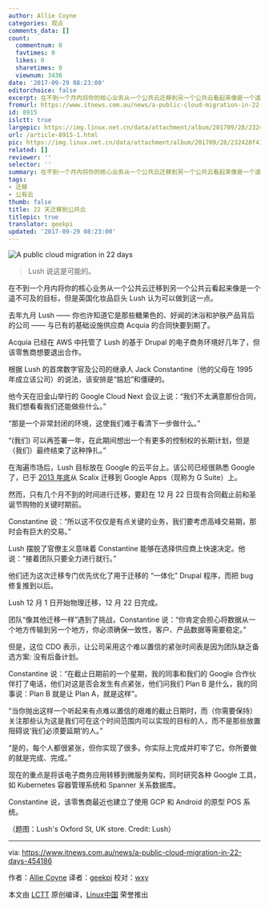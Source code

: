 ```yaml
---
author: Allie Coyne
categories: 观点
comments_data: []
count:
  commentnum: 0
  favtimes: 0
  likes: 0
  sharetimes: 0
  viewnum: 3436
date: '2017-09-29 08:23:00'
editorchoice: false
excerpt: 在不到一个月内将你的核心业务从一个公共云迁移到另一个公共云看起来像是一个遥不可及的目标，但是英国化妆品巨头 Lush 认为可以做到这一点。
fromurl: https://www.itnews.com.au/news/a-public-cloud-migration-in-22-days-454186
id: 8915
islctt: true
largepic: https://img.linux.net.cn/data/attachment/album/201709/28/232428f411b7qcyosn5oby.jpg
url: /article-8915-1.html
pic: https://img.linux.net.cn/data/attachment/album/201709/28/232428f411b7qcyosn5oby.jpg.thumb.jpg
related: []
reviewer: ''
selector: ''
summary: 在不到一个月内将你的核心业务从一个公共云迁移到另一个公共云看起来像是一个遥不可及的目标，但是英国化妆品巨头 Lush 认为可以做到这一点。
tags:
- 迁移
- 公有云
thumb: false
title: 22 天迁移到公共云
titlepic: true
translator: geekpi
updated: '2017-09-29 08:23:00'
---
```


![A public cloud migration in 22 days](/data/attachment/album/201709/28/232428f411b7qcyosn5oby.jpg)



> 
> Lush 说这是可能的。
> 
> 
> 


在不到一个月内将你的核心业务从一个公共云迁移到另一个公共云看起来像是一个遥不可及的目标，但是英国化妆品巨头 Lush 认为可以做到这一点。


去年九月 Lush —— 你也许知道它是那些糖果色的、好闻的沐浴和护肤产品背后的公司 —— 与已有的基础设施供应商 Acquia 的合同快要到期了。


Acquia 已经在 AWS 中托管了 Lush 的基于 Drupal 的电子商务环境好几年了，但该零售商想要退出合作。


根据 Lush 的首席数字官及公司的继承人 Jack Constantine（他的父母在 1995 年成立该公司）的说法，该安排是“尴尬”和僵硬的。


他今天在旧金山举行的 Google Cloud Next 会议上说：“我们不太满意那份合同，我们想看看我们还能做些什么。”


“那是一个非常封闭的环境，这使我们难于看清下一步做什么。”


“(我们) 可以再签署一年，在此期间想出一个有更多的控制权的长期计划，但是（我们）最终结束了这种挣扎。”


在淘遍市场后，Lush 目标放在 Google 的云平台上。该公司已经很熟悉 Google 了，已于 [2013 年底](https://cloud.googleblog.com/2013/12/google-apps-helps-eco-cosmetics-company.html)从 Scalix 迁移到 Google Apps（现称为 G Suite）上。


然而，只有几个月不到的时间进行迁移，要赶在 12 月 22 日现有合同截止前和圣诞节购物的关键时期前。


Constantine 说：“所以这不仅仅是有点关键的业务，我们要考虑高峰交易期，那时会有巨大的交易。”


Lush 摆脱了官僚主义意味着 Constantine 能够在选择供应商上快速决定。他说：“接着团队只要全力进行就行。”


他们还为这次迁移专门优先优化了用于迁移的 “一体化” Drupal 程序，而把 bug 修复推到以后。


Lush 12 月 1 日开始物理迁移，12 月 22 日完成。


团队“像其他迁移一样”遇到了挑战，Constantine 说：“你肯定会担心将数据从一个地方传输到另一个地方，你必须确保一致性，客户、产品数据等需要稳定。”


但是，这位 CDO 表示，让公司采用这个难以置信的紧张时间表是因为团队缺乏备选方案: 没有后备计划。


Constantine 说：“在截止日期前的一个星期，我的同事和我们的 Google 合作伙伴打了电话，他们对这是否会发生有点紧张，他们问我们 Plan B 是什么，我的同事说：Plan B 就是让 Plan A，就是这样”。


“当你抛出这样一个听起来有点难以置信的艰难的截止日期时，而（你需要保持）关注那些认为这是我们可在这个时间范围内可以实现的目标的人，而不是那些放置阻碍说‘我们必须要延期’的人。”


“是的，每个人都很紧张，但你实现了很多。你实际上完成并盯牢了它。你所要做的就是完成、完成。”


现在的重点是将该电子商务应用转移到微服务架构，同时研究各种 Google 工具，如 Kubernetes 容器管理系统和 Spanner 关系数据库。


Constantine 说，该零售商最近也建立了使用 GCP 和 Android 的原型 POS 系统。


（题图：Lush's Oxford St, UK store. Credit: Lush）




---


via: <https://www.itnews.com.au/news/a-public-cloud-migration-in-22-days-454186>


作者：[Allie Coyne](https://www.itnews.com.au/author/allie-coyne-461593) 译者：[geekpi](https://github.com/geekpi) 校对：[wxy](https://github.com/wxy)


本文由 [LCTT](https://github.com/LCTT/TranslateProject) 原创编译，[Linux中国](https://linux.cn/) 荣誉推出